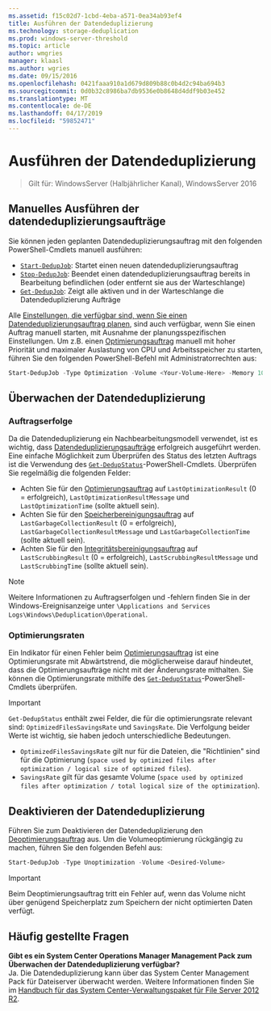 ```yaml
---
ms.assetid: f15c02d7-1cbd-4eba-a571-0ea34ab93ef4
title: Ausführen der Datendeduplizierung
ms.technology: storage-deduplication
ms.prod: windows-server-threshold
ms.topic: article
author: wmgries
manager: klaasl
ms.author: wgries
ms.date: 09/15/2016
ms.openlocfilehash: 0421faaa910a1d679d809b88c0b4d2c94ba694b3
ms.sourcegitcommit: 0d0b32c8986ba7db9536e0b8648d4ddf9b03e452
ms.translationtype: MT
ms.contentlocale: de-DE
ms.lasthandoff: 04/17/2019
ms.locfileid: "59852471"
---
```

# <a name="running-data-deduplication"></a>Ausführen der Datendeduplizierung

> Gilt für: WindowsServer (Halbjährlicher Kanal), WindowsServer 2016

## <a id="running-dedup-jobs-manually"></a>Manuelles Ausführen der datendeduplizierungsaufträge

Sie können jeden geplanten Datendeduplizierungsauftrag mit den folgenden PowerShell-Cmdlets manuell ausführen:
* [`Start-DedupJob`](https://technet.microsoft.com/library/hh848442.aspx): Startet einen neuen datendeduplizierungsauftrag
* [`Stop-DedupJob`](https://technet.microsoft.com/library/hh848439.aspx): Beendet einen datendeduplizierungsauftrag bereits in Bearbeitung befindlichen (oder entfernt sie aus der Warteschlange)
* [`Get-DedupJob`](https://technet.microsoft.com/library/hh848452.aspx): Zeigt alle aktiven und in der Warteschlange die Datendeduplizierung Aufträge

Alle [Einstellungen, die verfügbar sind, wenn Sie einen Datendeduplizierungsauftrag planen](advanced-settings.md#modifying-job-schedules-available-settings), sind auch verfügbar, wenn Sie einen Auftrag manuell starten, mit Ausnahme der planungsspezifischen Einstellungen. Um z.B. einen [Optimierungsauftrag](understand.md#job-info-optimization) manuell mit hoher Priorität und maximaler Auslastung von CPU und Arbeitsspeicher zu starten, führen Sie den folgenden PowerShell-Befehl mit Administratorrechten aus:

```PowerShell
Start-DedupJob -Type Optimization -Volume <Your-Volume-Here> -Memory 100 -Cores 100 -Priority High
```

## <a id="monitoring-dedup"></a>Überwachen der Datendeduplizierung

### <a id="monitoring-dedup-job-successes"></a>Auftragserfolge

Da die Datendeduplizierung ein Nachbearbeitungsmodell verwendet, ist es wichtig, dass [Datendeduplizierungsaufträge](understand.md#job-info) erfolgreich ausgeführt werden. Eine einfache Möglichkeit zum Überprüfen des Status des letzten Auftrags ist die Verwendung des [`Get-DedupStatus`](https://technet.microsoft.com/library/hh848437.aspx)-PowerShell-Cmdlets. Überprüfen Sie regelmäßig die folgenden Felder:

* Achten Sie für den [Optimierungsauftrag](understand.md#job-info-optimization) auf `LastOptimizationResult` (0 = erfolgreich), `LastOptimizationResultMessage` und `LastOptimizationTime` (sollte aktuell sein).
* Achten Sie für den [Speicherbereinigungsauftrag](understand.md#job-info-gc) auf `LastGarbageCollectionResult` (0 = erfolgreich), `LastGarbageCollectionResultMessage` und `LastGarbageCollectionTime` (sollte aktuell sein).
* Achten Sie für den [Integritätsbereinigungsauftrag](understand.md#job-info-scrubbing) auf `LastScrubbingResult` (0 = erfolgreich), `LastScrubbingResultMessage` und `LastScrubbingTime` (sollte aktuell sein).

> [!Note]  
> Weitere Informationen zu Auftragserfolgen und -fehlern finden Sie in der Windows-Ereignisanzeige unter `\Applications and Services Logs\Windows\Deduplication\Operational`.

### <a id="monitoring-dedup-optimization-rates"></a>Optimierungsraten

Ein Indikator für einen Fehler beim [Optimierungsauftrag](understand.md#job-info-optimization) ist eine Optimierungsrate mit Abwärtstrend, die möglicherweise darauf hindeutet, dass die Optimierungsaufträge nicht mit der Änderungsrate mithalten. Sie können die Optimierungsrate mithilfe des [`Get-DedupStatus`](https://technet.microsoft.com/library/hh848437.aspx)-PowerShell-Cmdlets überprüfen.

> [!Important]  
> `Get-DedupStatus` enthält zwei Felder, die für die optimierungsrate relevant sind: `OptimizedFilesSavingsRate` und `SavingsRate`. Die Verfolgung beider Werte ist wichtig, sie haben jedoch unterschiedliche Bedeutungen.
- `OptimizedFilesSavingsRate` gilt nur für die Dateien, die "Richtlinien" sind für die Optimierung (`space used by optimized files after optimization / logical size of optimized files`).
- `SavingsRate` gilt für das gesamte Volume (`space used by optimized files after optimization / total logical size of the optimization`).

## <a id="disabling-dedup"></a>Deaktivieren der Datendeduplizierung
Führen Sie zum Deaktivieren der Datendeduplizierung den [Deoptimierungsauftrag](understand.md#job-info-unoptimization) aus. Um die Volumeoptimierung rückgängig zu machen, führen Sie den folgenden Befehl aus:

```PowerShell
Start-DedupJob -Type Unoptimization -Volume <Desired-Volume>
```

> [!Important]  
> Beim Deoptimierungsauftrag tritt ein Fehler auf, wenn das Volume nicht über genügend Speicherplatz zum Speichern der nicht optimierten Daten verfügt.

## <a id="faq"></a>Häufig gestellte Fragen
**Gibt es ein System Center Operations Manager Management Pack zum Überwachen der Datendeduplizierung verfügbar?**  
Ja. Die Datendeduplizierung kann über das System Center Management Pack für Dateiserver überwacht werden. Weitere Informationen finden Sie im [Handbuch für das System Center-Verwaltungspaket für File Server 2012 R2](https://download.microsoft.com/download/6/F/7/6F7A33B9-9383-48ED-9252-23C2C8AD1BDA/MPGuide_FileServer2012R2.doc).
